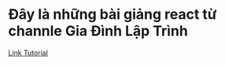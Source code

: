 # Đây là những bài giảng react từ channle Gia Đình Lập Trình

[Link Tutorial](https://www.youtube.com/@giadinhlaptrinh/videos)
